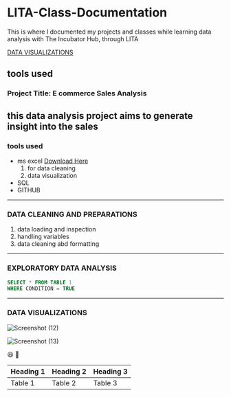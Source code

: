 # LITA-Class-Documentation
This is where I documented my projects and classes while learning data analysis with The Incubator Hub, through LITA

 [DATA VISUALIZATIONS](#data-visualization)

 
 tools used
---
### Project Title: E commerce Sales Analysis
this data analysis project aims to generate insight into the sales
---
### tools used
- ms excel [Download Here](https://www.microsoft.com)
   1. for data cleaning
   2. data visualization
- SQL
- GITHUB

---
### DATA CLEANING AND PREPARATIONS
1. data loading and inspection
2. handling variables
3. data cleaning abd formatting
---
### EXPLORATORY DATA ANALYSIS

```SQL
SELECT * FROM TABLE 1
WHERE CONDITION = TRUE
```
---
### DATA VISUALIZATIONS
![Screenshot (12)](https://github.com/user-attachments/assets/44275857-1e5b-459b-8ded-59df508bfe0b)


![Screenshot (13)](https://github.com/user-attachments/assets/bd406a79-c0a0-4d97-97a2-698024beff48)


😆
🥇

|Heading 1|Heading 2|Heading 3|
|---------|---------|---------|
|Table 1|Table 2|Table 3|
